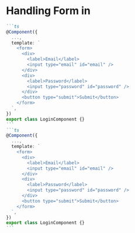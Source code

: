 # Handling Form in <Angular />

````md magic-move {class:'!children:overflow-x-hidden !children:overflow-y-auto !children:max-h-[450px]'}
```ts
@Component({
  ...,
  template: `
    <form>
      <div>
        <label>Email</label>
        <input type="email" id="email" />
      </div>
      <div>
        <label>Password</label>
        <input type="password" id="password" />
      </div>
      <button type="submit">Submit</button>
    </form>
  `,
})
export class LoginComponent {}
```
```ts
@Component({
  ...,
  template: `
    <form>
      <div>
        <label>Email</label>
        <input type="email" id="email" />
      </div>
      <div>
        <label>Password</label>
        <input type="password" id="password" />
      </div>
      <button type="submit">Submit</button>
    </form>
  `,
})
export class LoginComponent {}
```
````